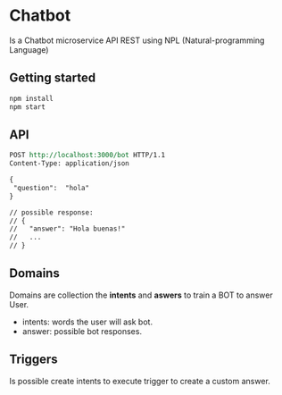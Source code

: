 # Chatbot

Is a Chatbot microservice API REST using NPL (Natural-programming Language)

## Getting started 

```bash
npm install
npm start
```

## API 

```rest
POST http://localhost:3000/bot HTTP/1.1
Content-Type: application/json

{
 "question":  "hola"    
}

// possible response:
// {
//   "answer": "Hola buenas!"  
//   ...
// }
```

## Domains

Domains are collection the **intents** and **aswers** to train a BOT to answer User.

- intents: words the user will ask bot.
- answer: possible bot responses.

## Triggers

Is possible create intents to execute trigger to create a custom answer.
